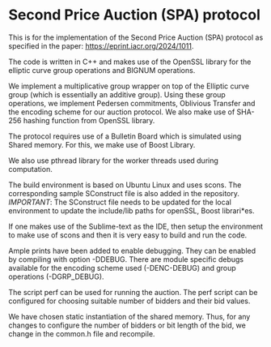 # Second Price Auction (SPA) protocol
This is for the implementation of the Second Price Auction (SPA) protocol as specified in the paper: https://eprint.iacr.org/2024/1011.

The code is written in C++ and makes use of the OpenSSL library for the elliptic curve group operations and BIGNUM operations.

We implement a multiplicative group wrapper on top of the Elliptic curve group (which is essentially an additive group). Using these group operations, we implement Pedersen commitments, Oblivious Transfer and the encoding scheme for our auction protocol. We also make use of SHA-256 hashing function from OpenSSL library.

The protocol requires use of a Bulletin Board which is simulated using Shared memory. For this, we make use of Boost Library.

We also use pthread library for the worker threads used during computation.

The build environment is based on Ubuntu Linux and uses scons. The corresponding sample SConstruct file is also added in the repository. 
*IMPORTANT*: The SConstruct file needs to be updated for the local environment to update the include/lib paths for openSSL, Boost librari*es.

If one makes use of the Sublime-text as the IDE, then setup the environment to make use of scons and then it is very easy to build and run the code.


Ample prints have been added to enable debugging. They can be enabled by compiling with option -DDEBUG. There are module specific debugs available for the encoding scheme used (-DENC-DEBUG) and group operations (-DGRP_DEBUG).

The script perf can be used for running the auction. The perf script can be configured for choosing suitable number of bidders and their bid values. 

We have chosen static instantiation of the shared memory. Thus, for any changes to configure the number of bidders or bit length of the bid, we change in the common.h file and recompile.

